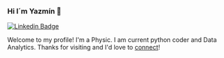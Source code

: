 ### Hi I´m Yazmín 👋

[![Linkedin Badge](https://img.shields.io/badge/-jlim-blue?style=flat&logo=Linkedin&logoColor=white&link=https://www.linkedin.com/in/jlim/)]([https://www.linkedin.com/in/yagoly/])

Welcome to my profile! I'm a Physic. I am current python coder and Data Analytics. Thanks for visiting and I'd love to [connect](https://www.linkedin.com/in/yagoly/)!

<!--
**Yagoly/Yagoly** is a ✨ _special_ ✨ repository because its `README.md` (this file) appears on your GitHub profile.

Here are some ideas to get you started:

- 🔭 I’m currently working on ...
- 🌱 I’m currently learning ...
- 👯 I’m looking to collaborate on ...
- 🤔 I’m looking for help with ...
- 💬 Ask me about ...
- 📫 How to reach me: ...
- 😄 Pronouns: ...
- ⚡ Fun fact: ...
-->
